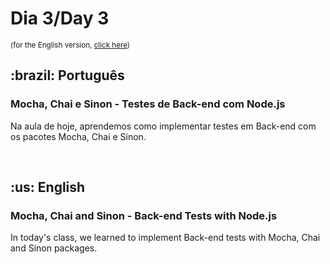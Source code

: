 # Dia 3/Day 3

<small>(for the English version, <a href="#en">click here</a>)</small>

<h2>:brazil: Português</h2>
<h3>Mocha, Chai e Sinon - Testes de Back-end com Node.js</h3>
<p>Na aula de hoje, aprendemos como implementar testes em Back-end com os pacotes Mocha, Chai e Sinon.</p>
<br>

<h2 id="en">:us: English</h2>
<h3>Mocha, Chai and Sinon - Back-end Tests with Node.js</h3>
<p>In today's class, we learned to implement Back-end tests with Mocha, Chai and Sinon packages.</p>
